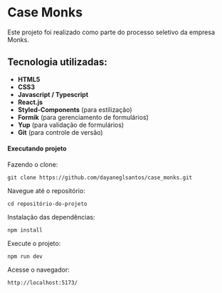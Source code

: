 # Case Monks

Este projeto foi realizado como parte do processo seletivo da empresa Monks.

## Tecnologia utilizadas:

- **HTML5**
- **CSS3**
- **Javascript / Typescript**
- **React.js**
- **Styled-Components** (para estilização)
- **Formik** (para gerenciamento de formulários)
- **Yup** (para validação de formulários)
- **Git** (para controle de versão)

#### Executando projeto

Fazendo o clone:

```
git clone https://github.com/dayaneglsantos/case_monks.git
```

Navegue até o repositório:

```
cd repositório-do-projeto
```

Instalação das dependências:

```
npm install
```

Execute o projeto:

```
npm run dev
```

Acesse o navegador:

```
http://localhost:5173/
```
